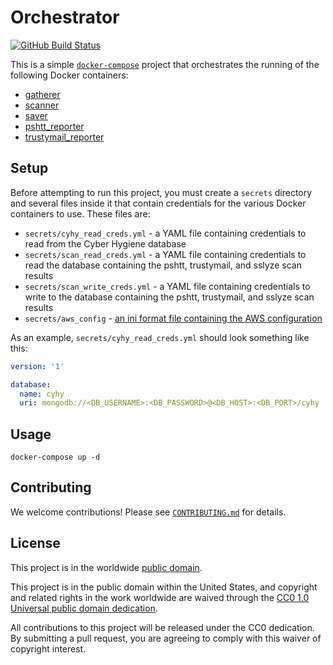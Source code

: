 # Orchestrator #

[![GitHub Build Status](https://github.com/cisagov/orchestrator/workflows/build/badge.svg)](https://github.com/cisagov/orchestrator/actions)

This is a simple [`docker-compose`](https://docs.docker.com/compose/)
project that orchestrates the running of the following Docker
containers:

* [gatherer](https://github.com/cisagov/gatherer)
* [scanner](https://github.com/cisagov/scanner)
* [saver](https://github.com/cisagov/saver)
* [pshtt_reporter](https://github.com/cisagov/pshtt_reporter)
* [trustymail_reporter](https://github.com/cisagov/trustymail_reporter)

## Setup ##

Before attempting to run this project, you must create a `secrets`
directory and several files inside it that contain credentials for the
various Docker containers to use.  These files are:

* `secrets/cyhy_read_creds.yml` - a YAML file containing credentials to
  read from the Cyber Hygiene database
* `secrets/scan_read_creds.yml` - a YAML file containing credentials
  to read the database containing the pshtt, trustymail, and sslyze
  scan results
* `secrets/scan_write_creds.yml` - a YAML file containing credentials
  to write to the database containing the pshtt, trustymail, and
  sslyze scan results
* `secrets/aws_config` - [an ini format file containing the AWS
  configuration](http://docs.aws.amazon.com/cli/latest/userguide/cli-config-files.html)

As an example, `secrets/cyhy_read_creds.yml` should look something
like this:

```yaml
version: '1'

database:
  name: cyhy
  uri: mongodb://<DB_USERNAME>:<DB_PASSWORD>@<DB_HOST>:<DB_PORT>/cyhy
```

## Usage ##

```console
docker-compose up -d
```

## Contributing ##

We welcome contributions!  Please see [`CONTRIBUTING.md`](CONTRIBUTING.md) for
details.

## License ##

This project is in the worldwide [public domain](LICENSE).

This project is in the public domain within the United States, and
copyright and related rights in the work worldwide are waived through
the [CC0 1.0 Universal public domain
dedication](https://creativecommons.org/publicdomain/zero/1.0/).

All contributions to this project will be released under the CC0
dedication. By submitting a pull request, you are agreeing to comply
with this waiver of copyright interest.
